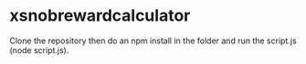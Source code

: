 # xsnobrewardcalculator

Clone the repository then do an npm install in the folder and run the script.js (node script.js).
